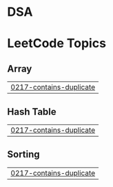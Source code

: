 # DSA
<!---LeetCode Topics Start-->
# LeetCode Topics
## Array
|  |
| ------- |
| [0217-contains-duplicate](https://github.com/ANJALIIPATHAK/DSA/tree/master/0217-contains-duplicate) |
## Hash Table
|  |
| ------- |
| [0217-contains-duplicate](https://github.com/ANJALIIPATHAK/DSA/tree/master/0217-contains-duplicate) |
## Sorting
|  |
| ------- |
| [0217-contains-duplicate](https://github.com/ANJALIIPATHAK/DSA/tree/master/0217-contains-duplicate) |
<!---LeetCode Topics End-->